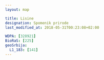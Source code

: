 ```yaml
---
layout: map

title: Lisine
designation: Spomenik prirode
last_modified_at: 2018-05-31T00:23:08+02:00

WDPA: [328921]
BioRaS: [225]
geoSrbija:
  L1_183: [141]
---
```

